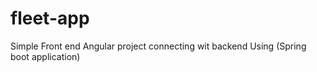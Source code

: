 # fleet-app
Simple Front end Angular project connecting wit backend Using (Spring boot application)
